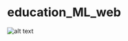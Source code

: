 # education_ML_web
![alt text](https://drive.google.com/file/d/148UCFQ7szzpaxrtHKoOuh1B_d2UqQ2uA/view?usp=sharing)
